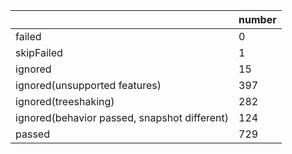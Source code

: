 |  | number |
|----| ---- |
| failed | 0 |
| skipFailed | 1 |
| ignored | 15 |
| ignored(unsupported features) | 397 |
| ignored(treeshaking) | 282 |
| ignored(behavior passed, snapshot different) | 124 |
| passed | 729 |
